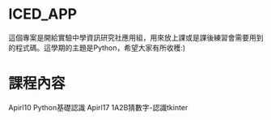 # ICED_APP
這個專案是開給實驗中學資訊研究社應用組，用來放上課或是課後練習會需要用到的程式碼。這學期的主題是Python，希望大家有所收穫:)

# 課程內容
Apirl10 Python基礎認識
Apirl17 1A2B猜數字-認識tkinter
